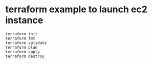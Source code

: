 # terraform example to launch ec2 instance
```
terraform init
terraform fmt
terraform validate
terraform plan
terraform apply
terraform destroy
```